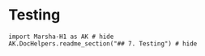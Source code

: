 # Testing
```@example
import Marsha-H1 as AK # hide
AK.DocHelpers.readme_section("## 7. Testing") # hide
```
